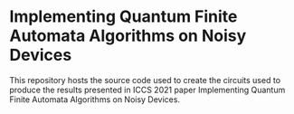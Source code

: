 # Implementing Quantum Finite Automata Algorithms on Noisy Devices

This repository hosts the source code used to create the circuits used to produce the results presented in ICCS 2021 paper Implementing Quantum Finite Automata Algorithms on Noisy Devices.
